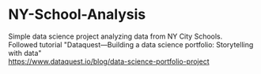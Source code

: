 # NY-School-Analysis
Simple data science project analyzing data from NY City Schools. <br />
Followed tutorial "Dataquest—Building a data science portfolio: Storytelling with data" <br/>
https://www.dataquest.io/blog/data-science-portfolio-project <br />
